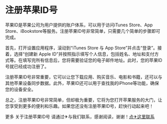# 注册苹果ID号

苹果ID是苹果公司为用户提供的账户体系，可以用于访问iTunes Store、App Store、iBookstore等服务。注册苹果ID号非常简单，只需要几个简单的步骤即可完成。

首先，打开设置应用程序，滚动到“iTunes Store 与 App Store”并点击“登录”。接着，选择“创建新 Apple ID”并按照指示填写个人信息，包括姓名、地址和支付方式等。在填写完所有信息后，您将需要验证您的电子邮件地址。此时，您的苹果ID号就已经成功注册了。

注册苹果ID号非常重要，它可以让您下载应用、购买音乐、电影和书籍，还可以与其他苹果设备同步数据。此外，苹果ID还可以用于查找我的iPhone等功能，确保您的设备安全。

总之，注册苹果ID号非常简单，但却极为重要，它将为您打开苹果服务的大门，让您享受到更多的便利和乐趣。如果您还没有注册苹果ID号，赶快行动起来吧！

更多 关于注册苹果ID号 请通过✈与我们联系，感谢阅读，谢谢！[点✈这里联系](https://gg.k02.cc)